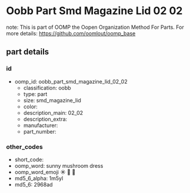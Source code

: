 # Oobb Part Smd Magazine Lid 02 02  

note: This is part of OOMP the Oopen Organization Method For Parts. For more details: https://github.com/oomlout/oomp_base

##  part details





### id
* oomp_id: oobb_part_smd_magazine_lid_02_02
  * classification: oobb
  * type: part
  * size: smd_magazine_lid
  * color: 
  * description_main: 02_02
  * description_extra: 
  * manufacturer: 
  * part_number: 

### other_codes
* short_code: 
* oomp_word: sunny mushroom dress
* oomp_word_emoji :sunny: :mushroom: :dress:
* md5_6_alpha: 1m5yl
* md5_6: 2968ad